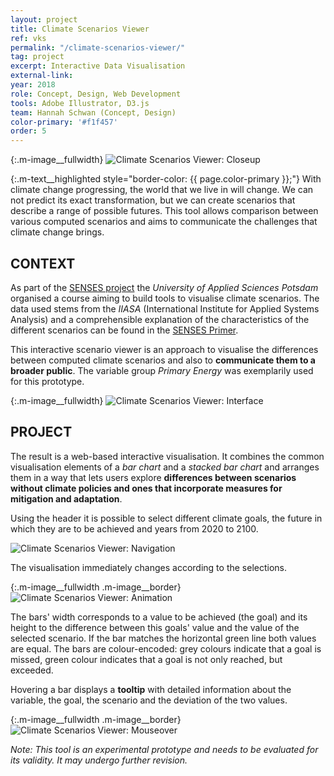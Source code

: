 ```yaml
---
layout: project
title: Climate Scenarios Viewer
ref: vks
permalink: "/climate-scenarios-viewer/"
tag: project
excerpt: Interactive Data Visualisation
external-link:
year: 2018
role: Concept, Design, Web Development
tools: Adobe Illustrator, D3.js
team: Hannah Schwan (Concept, Design)
color-primary: '#f1f457'
order: 5
---
```


{:.m-image__fullwidth}
![Climate Scenarios Viewer: Closeup]({{site.baseurl}}/img/vks_opener.png)

{:.m-text__highlighted style="border-color: {{ page.color-primary }};"}
With climate change progressing, the world that we live in will change. We can not predict its exact transformation, but we can create scenarios that describe a range of possible futures. This tool allows comparison between various computed scenarios and aims to communicate the challenges that climate change brings.

## CONTEXT
As part of the [SENSES project](http://senses-project.org/) the _University of Applied Sciences Potsdam_ organised a course aiming to build tools to visualise climate scenarios. The data used stems from the _IIASA_ (International Institute for Applied Systems Analysis) and a comprehensible explanation of the characteristics of the different scenarios can be found in the [SENSES Primer](https://climatescenario.org/primer/).

This interactive scenario viewer is an approach to visualise the differences between computed climate scenarios and also to __communicate them to a broader public__. The variable group _Primary Energy_ was exemplarily used for this prototype.

{:.m-image__fullwidth}
![Climate Scenarios Viewer: Interface]({{site.baseurl}}/img/vks_interface.png)

## PROJECT
The result is a web-based interactive visualisation. It combines the common visualisation elements of a _bar chart_ and a _stacked bar chart_ and arranges them in a way that lets users explore __differences between scenarios without climate policies and ones that incorporate measures for mitigation and adaptation__.

Using the header it is possible to select different climate goals, the future in which they are to be achieved and years from 2020 to 2100.

![Climate Scenarios Viewer: Navigation]({{site.baseurl}}/img/vks_nav.png)

The visualisation immediately changes according to the selections.

{:.m-image__fullwidth .m-image__border}
![Climate Scenarios Viewer: Animation]({{site.baseurl}}/img/vks_animation.gif)

The bars' width corresponds to a value to be achieved (the goal) and its height to the difference between this goals' value and the value of the selected scenario. If the bar matches the horizontal green line both values are equal. The bars are colour-encoded: grey colours indicate that a goal is missed, green colour indicates that a goal is not only reached, but exceeded.

Hovering a bar displays a __tooltip__ with detailed information about the variable, the goal, the scenario and the deviation of the two values.

{:.m-image__fullwidth .m-image__border}
![Climate Scenarios Viewer: Mouseover]({{site.baseurl}}/img/vks_mouseover_closeup.png)

_Note: This tool is an experimental prototype and needs to be evaluated for its validity. It may undergo further revision._
